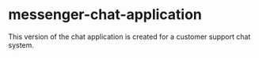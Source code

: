 # messenger-chat-application

This version of the chat application is created for a customer support chat system.
